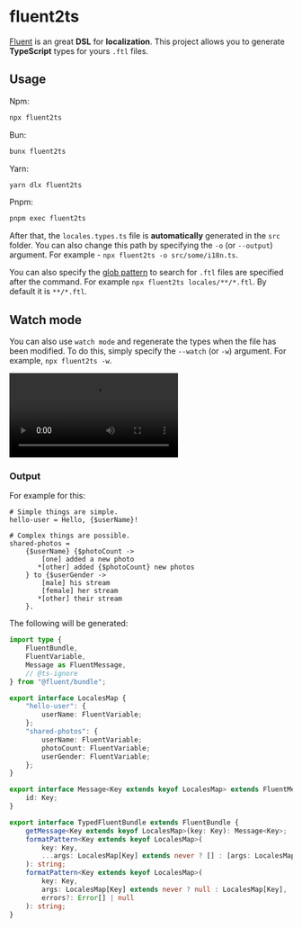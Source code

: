 # fluent2ts

[Fluent](https://projectfluent.org/) is an great **DSL** for **localization**. This project allows you to generate **TypeScript** types for yours `.ftl` files.

## Usage

Npm:

```bash
npx fluent2ts
```

Bun:

```bash [bun]
bunx fluent2ts
```

Yarn:

```bash [yarn]
yarn dlx fluent2ts
```

Pnpm:

```bash [pnpm]
pnpm exec fluent2ts
```

After that, the `locales.types.ts` file is **automatically** generated in the `src` folder. You can also change this path by specifying the `-o` (or `--output`) argument. For example - `npx fluent2ts -o src/some/i18n.ts`.

You can also specify the [glob pattern](<https://en.wikipedia.org/wiki/Glob_(programming)?useskin=vector>) to search for `.ftl` files are specified after the command. For example `npx fluent2ts locales/**/*.ftl`. By default it is `**/*.ftl`.

## Watch mode

You can also use `watch mode` and regenerate the types when the file has been modified. To do this, simply specify the `--watch` (or `-w`) argument. For example, `npx fluent2ts -w`.

<video controls autoplay>
  <source src="https://github.com/kravetsone/fluent2ts/assets/57632712/318350a0-318a-43a0-82f6-b70cdb431ab6" type="video/mp4">
</video>

### Output

For example for this:

```fluent
# Simple things are simple.
hello-user = Hello, {$userName}!

# Complex things are possible.
shared-photos =
    {$userName} {$photoCount ->
        [one] added a new photo
       *[other] added {$photoCount} new photos
    } to {$userGender ->
        [male] his stream
        [female] her stream
       *[other] their stream
    }.
```

The following will be generated:

```ts
import type {
    FluentBundle,
    FluentVariable,
    Message as FluentMessage,
    // @ts-ignore
} from "@fluent/bundle";

export interface LocalesMap {
    "hello-user": {
        userName: FluentVariable;
    };
    "shared-photos": {
        userName: FluentVariable;
        photoCount: FluentVariable;
        userGender: FluentVariable;
    };
}

export interface Message<Key extends keyof LocalesMap> extends FluentMessage {
    id: Key;
}

export interface TypedFluentBundle extends FluentBundle {
    getMessage<Key extends keyof LocalesMap>(key: Key): Message<Key>;
    formatPattern<Key extends keyof LocalesMap>(
        key: Key,
        ...args: LocalesMap[Key] extends never ? [] : [args: LocalesMap[Key]]
    ): string;
    formatPattern<Key extends keyof LocalesMap>(
        key: Key,
        args: LocalesMap[Key] extends never ? null : LocalesMap[Key],
        errors?: Error[] | null
    ): string;
}
```
